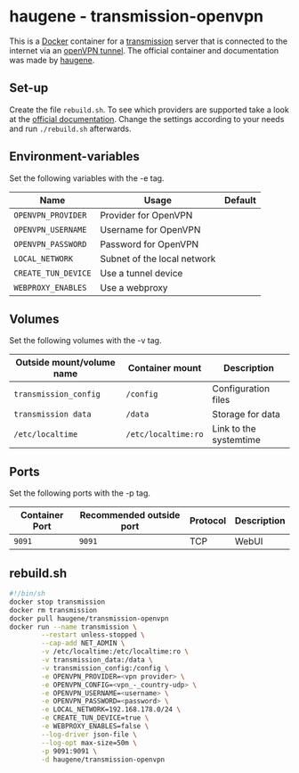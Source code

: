 # haugene - transmission-openvpn

This is a [Docker](/wiki/docker.md) container for a
[transmission](../transmission.md) server that is connected to the internet via
an [openVPN tunnel](/wiki/vpn.md).
The official container and documentation was made by
[haugene](https://github.com/haugene/docker-transmission-openvpn).

## Set-up

Create the file `rebuild.sh`.
To see which providers are supported take a look at the
[official documentation](https://haugene.github.io/docker-transmission-openvpn/supported-providers/).
Change the settings according to your needs and run `./rebuild.sh` afterwards.

## Environment-variables

Set the following variables with the -e tag.

| Name                | Usage                       | Default |
| ------------------- | --------------------------- | ------- |
| `OPENVPN_PROVIDER`  | Provider for OpenVPN        | ` `     |
| `OPENVPN_USERNAME`  | Username for OpenVPN        | ` `     |
| `OPENVPN_PASSWORD`  | Password for OpenVPN        | ` `     |
| `LOCAL_NETWORK`     | Subnet of the local network | ` `     |
| `CREATE_TUN_DEVICE` | Use a tunnel device         | ` `     |
| `WEBPROXY_ENABLES`  | Use a webproxy              | ` `     |

## Volumes

Set the following volumes with the -v tag.

| Outside mount/volume name | Container mount | Description             |
| ------------------------- | --------------- | ----------------------- |
| `transmission_config`     | `/config`           | Configuration files     |
| `transmission data`       | `/data`         | Storage for data        |
| `/etc/localtime`          | `/etc/localtime:ro` | Link to the systemtime  |

## Ports

Set the following ports with the -p tag.

| Container Port | Recommended outside port | Protocol | Description |
| -------------- | ------------------------ | -------- | ----------- |
| `9091`         | `9091`                   | TCP      | WebUI       |

## rebuild.sh

```sh
#!/bin/sh
docker stop transmission
docker rm transmission
docker pull haugene/transmission-openvpn
docker run --name transmission \
        --restart unless-stopped \
        --cap-add NET_ADMIN \
        -v /etc/localtime:/etc/localtime:ro \
        -v transmission_data:/data \
        -v transmission_config:/config \
        -e OPENVPN_PROVIDER=<vpn provider> \
        -e OPENVPN_CONFIG=<vpn_-_country-udp> \
        -e OPENVPN_USERNAME=<username> \
        -e OPENVPN_PASSWORD=<password> \
        -e LOCAL_NETWORK=192.168.178.0/24 \
        -e CREATE_TUN_DEVICE=true \
        -e WEBPROXY_ENABLES=false \
        --log-driver json-file \
        --log-opt max-size=50m \
        -p 9091:9091 \
        -d haugene/transmission-openvpn
```
